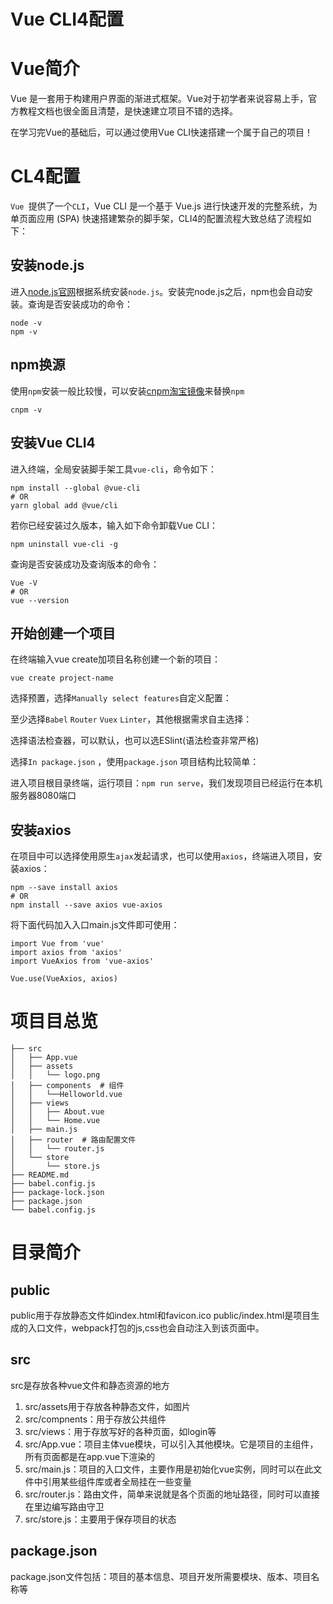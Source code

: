 # Vue CLI4配置


# Vue简介

Vue 是一套用于构建用户界面的渐进式框架。Vue对于初学者来说容易上手，官方教程文档也很全面且清楚，是快速建立项目不错的选择。

在学习完Vue的基础后，可以通过使用Vue CLI快速搭建一个属于自己的项目！

# CL4配置

`Vue `提供了一个`CLI`，Vue CLI 是一个基于 Vue.js 进行快速开发的完整系统，为单页面应用 (SPA) 快速搭建繁杂的脚手架，CLI4的配置流程大致总结了流程如下：

## 安装node.js

进入[node.js官网](https://nodejs.org/en/)根据系统安装`node.js`。安装完node.js之后，npm也会自动安装。查询是否安装成功的命令：

```
node -v
npm -v
```

## npm换源

 使用`npm`安装一般比较慢，可以安装[cnpm淘宝镜像](https://developer.aliyun.com/mirror/NPM?from=tnpm)来替换`npm`

```
cnpm -v
```

## 安装Vue CLI4

进入终端，全局安装脚手架工具`vue-cli`，命令如下：

```
npm install --global @vue-cli
# OR
yarn global add @vue/cli
```

若你已经安装过久版本，输入如下命令卸载Vue CLI：

```
npm uninstall vue-cli -g
```

 查询是否安装成功及查询版本的命令：

```
Vue -V
# OR
vue --version
```

## 开始创建一个项目

在终端输入vue create加项目名称创建一个新的项目：

```
vue create project-name
```

选择预置，选择`Manually select features`自定义配置：

至少选择`Babel` `Router` `Vuex` `Linter`，其他根据需求自主选择：

选择语法检查器，可以默认，也可以选ESlint(语法检查非常严格)

选择`In package.json` ，使用`package.json` 项目结构比较简单：

进入项目根目录终端，运行项目：`npm run serve`，我们发现项目已经运行在本机服务器8080端口

## 安装axios

在项目中可以选择使用原生`ajax`发起请求，也可以使用`axios`，终端进入项目，安装axios：

```
npm --save install axios
# OR
npm install --save axios vue-axios
```

将下面代码加入入口main.js文件即可使用：

```
import Vue from 'vue'
import axios from 'axios'
import VueAxios from 'vue-axios'

Vue.use(VueAxios, axios)
```

# 项目目总览

```
├── src
│   ├── App.vue
│   ├── assets
│   │   └── logo.png
│   ├── components  # 组件
│   │   └──Helloworld.vue
│   ├── views
│   │   ├── About.vue
│   │   └── Home.vue
│   ├── main.js
│   ├── router  # 路由配置文件
│   │   └── router.js  
│   └── store
│       └── store.js  
├── README.md
├── babel.config.js
├── package-lock.json
├── package.json
└── babel.config.js
```

# 目录简介

## public

public用于存放静态文件如index.html和favicon.ico
public/index.html是项目生成的入口文件，webpack打包的js,css也会自动注入到该页面中。

## src

src是存放各种vue文件和静态资源的地方

1. src/assets用于存放各种静态文件，如图片
2. src/compnents：用于存放公共组件
3. src/views：用于存放写好的各种页面，如login等
4. src/App.vue：项目主体vue模块，可以引入其他模块。它是项目的主组件，所有页面都是在app.vue下渲染的
5. src/main.js：项目的入口文件，主要作用是初始化vue实例，同时可以在此文件中引用某些组件库或者全局挂在一些变量
6. src/router.js：路由文件，简单来说就是各个页面的地址路径，同时可以直接在里边编写路由守卫
7. src/store.js：主要用于保存项目的状态

## package.json

package.json文件包括：项目的基本信息、项目开发所需要模块、版本、项目名称等




























